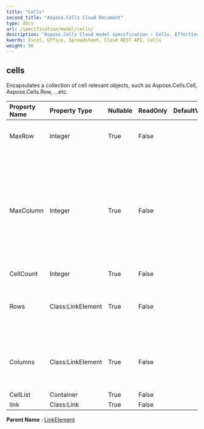 ```yaml
---
title: "Cells"
second_title: "Aspose.Cells Cloud Document"
type: docs
url: /specification/model/cells/
description: "Aspose.Cells Cloud model specification : Cells. Effortlessly handle Excel and other spreadsheet documents with features like opening, generating, editing, splitting, merging, comparing, and converting."
kwords: Excel, Office, Spreadsheet, Cloud REST API, Cells
weight: 50
---
```


## **cells**

Encapsulates a collection of cell relevant objects, such as Aspose.Cells.Cell, Aspose.Cells.Row, ...etc. 

| Property Name | Property Type | Nullable |  ReadOnly | DefaultValue | Description | 
| :- | :- | :- |:- |  :- | :- |
| MaxRow | Integer | True |  False |  | Maximum row index of cell which contains data or style. |  
| MaxColumn | Integer | True |  False |  | Maximum column index of those cells that have been instantiated in the collection(does not include the column                        where style is defined for the whole column but no cell has been instantiated in it). |  
| CellCount | Integer | True |  False |  |  |  
| Rows | Class:LinkElement | True |  False |  | Gets the collection of  objects that represents the individual rows in this worksheet. |  
| Columns | Class:LinkElement | True |  False |  | Gets the collection of  objects that represents the individual columns in this worksheet. |  
| CellList | Container | True |  False |  |  |  
| link | Class:Link | True |  False |  |  |  

**Parent Name** : [LinkElement](/specification/model/linkelement)

